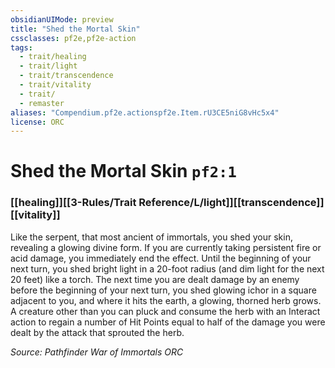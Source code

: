 ```yaml
---
obsidianUIMode: preview
title: "Shed the Mortal Skin"
cssclasses: pf2e,pf2e-action
tags:
  - trait/healing
  - trait/light
  - trait/transcendence
  - trait/vitality
  - trait/
  - remaster
aliases: "Compendium.pf2e.actionspf2e.Item.rU3CE5niG8vHc5x4"
license: ORC
---
```

# Shed the Mortal Skin `pf2:1`

### [[healing]][[3-Rules/Trait Reference/L/light]][[transcendence]][[vitality]]






Like the serpent, that most ancient of immortals, you shed your skin, revealing a glowing divine form. If you are currently taking persistent fire or acid damage, you immediately end the effect. Until the beginning of your next turn, you shed bright light in a 20-foot radius (and dim light for the next 20 feet) like a torch. The next time you are dealt damage by an enemy before the beginning of your next turn, you shed glowing ichor in a square adjacent to you, and where it hits the earth, a glowing, thorned herb grows. A creature other than you can pluck and consume the herb with an Interact action to regain a number of Hit Points equal to half of the damage you were dealt by the attack that sprouted the herb.

*Source: Pathfinder War of Immortals*
*ORC*
